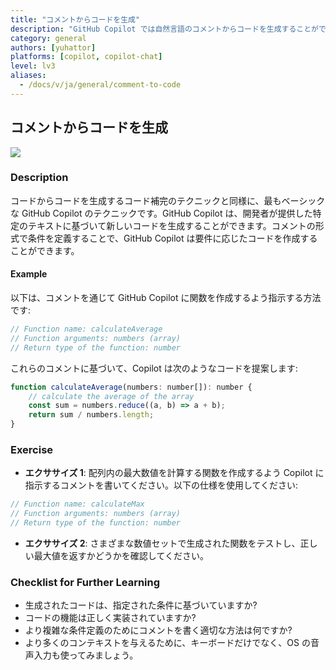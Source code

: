 ```yaml
---
title: "コメントからコードを生成"
description: "GitHub Copilot では自然言語のコメントからコードを生成することができます。"
category: general
authors: [yuhattor]
platforms: [copilot, copilot-chat]
level: lv3
aliases:
  - /docs/v/ja/general/comment-to-code
---
```


## コメントからコードを生成

[<img src="https://img.shields.io/badge/Lv3-Mature_Best_Practice-brightgreen">](https://github.com/orgs/AI-Native-Development/projects/1/)

### Description

コードからコードを生成するコード補完のテクニックと同様に、最もベーシックな GitHub Copilot のテクニックです。GitHub Copilot は、開発者が提供した特定のテキストに基づいて新しいコードを生成することができます。コメントの形式で条件を定義することで、GitHub Copilot は要件に応じたコードを作成することができます。

#### Example

以下は、コメントを通じて GitHub Copilot に関数を作成するよう指示する方法です: 

```javascript
// Function name: calculateAverage
// Function arguments: numbers (array)
// Return type of the function: number
```

これらのコメントに基づいて、Copilot は次のようなコードを提案します:

```javascript
function calculateAverage(numbers: number[]): number {
    // calculate the average of the array
    const sum = numbers.reduce((a, b) => a + b);
    return sum / numbers.length;
}
```

### Exercise

- **エクササイズ 1**: 配列内の最大数値を計算する関数を作成するよう Copilot に指示するコメントを書いてください。以下の仕様を使用してください: 

```javascript
// Function name: calculateMax
// Function arguments: numbers (array)
// Return type of the function: number
```

- **エクササイズ 2**: さまざまな数値セットで生成された関数をテストし、正しい最大値を返すかどうかを確認してください。

### Checklist for Further Learning

- 生成されたコードは、指定された条件に基づいていますか?
- コードの機能は正しく実装されていますか?
- より複雑な条件定義のためにコメントを書く適切な方法は何ですか?
- より多くのコンテキストを与えるために、キーボードだけでなく、OS の音声入力も使ってみましょう。
